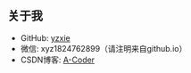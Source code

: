 ## 关于我
* GitHub: [yzxie](https://github.com/yzxie)
* 微信: xyz1824762899（请注明来自github.io）
* CSDN博客: [A-Coder](https://blog.csdn.net/u010013573)